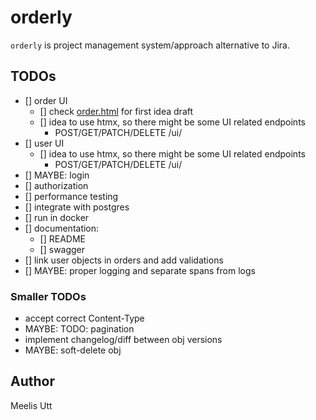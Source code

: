 # orderly

`orderly` is project management system/approach alternative to Jira.

## TODOs

- [] order UI
    - [] check [order.html](./order.html) for first idea draft
    - [] idea to use htmx, so there might be some UI related endpoints
        - POST/GET/PATCH/DELETE /ui/<endpoint>
- [] user UI
    - [] idea to use htmx, so there might be some UI related endpoints
        - POST/GET/PATCH/DELETE /ui/<endpoint>
- [] MAYBE: login
- [] authorization
- [] performance testing
- [] integrate with postgres
- [] run in docker
- [] documentation:
    - [] README
    - [] swagger
- [] link user objects in orders and add validations
- [] MAYBE: proper logging and separate spans from logs 

### Smaller TODOs

* accept correct Content-Type
* MAYBE: TODO: pagination
* implement changelog/diff between obj versions
* MAYBE: soft-delete obj

## Author

Meelis Utt